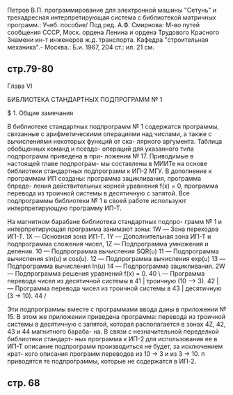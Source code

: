 Петров В.П. программирование для электронной машины "Сетунь" и трехадресная интерпретирующая система с библиотекой матричных программ.: Учеб. пособие/ Под ред. А.Ф. Смирнова: М-во путей сообщения СССР, Моск. ордена Ленина и ордена Трудового Красного Знамени ин-т инженеров ж.д. транспорта. Кафедра "строительная механика".- Москва.: Б.и. 1967, 204 ст.: ил. 21 см.


стр.79-80
---------

Глава VI

БИБЛИОТЕКА СТАНДАРТНЫХ ПОДПРОГРАММ № 1

$ 1. Общие замечания

В библиотеке стандартных подпрограмм № 1 содержатся
программы, связанные с арифметическими операциями над
числами, а также с вычислениями некоторых функций от ска-
лярного аргумента. Таблица обобщенных команд и псевдо-
операций для указанного типа подпрограмм приведена в при-
ложении № 17. Приводимые в настоящей главе подпрограм-
мы составлены в МИИТе на основе библиотеки стандартных
подпрограмм к ИП-2 МГУ. В дополнение к программам
ИП созданы: программа зацикливания, программа бпреде-
ления действительных корней уравнения f(х) = 0, программа
перевода из троичной системы в десятичную с запятой. Все
подпрограммы библиотеки № 1 в своей работе используют
интерпретирующую программу ИП-Т.

На магнитном барабане библиотека стандартных подпро-
грамм № 1 и интерпретирующая программа занимают зоны:
1W — Зона переходов ИП-Т.
1X — Основная зона ИП-Т.
1Y — Дополнительная зона ИП-Т и подпрограмма сложения чисел,
1Z — Подпрограмма умножения и деления.
10 — Подпрограмма вычисления SQR(u)
11 — Подпрограмма вычисления sin(u) и cos(u).
12 — Подпрограмма вычисления еxp(u)
13 — Подпрограмма вычисления ln(u)
14 — Подпрограмма зацикливания.
2W — Подпрограмма решения уравнений f(x) = 0.
40 \ — Программа перевода чисел из десятичной системы в
41 |  троичную (10 —> 3).
42 | — Программа перевода чисел из троичной системы в
43 |   десятичную (3 -> 10).
44 /

Эти подпрограммы вместе с программами ввода даны в
приложении № 15. В этом же приложении приведена программа:
перевода из троичной системы в десятичную с запятой, которая
располагается в зонах 4Z, 42, 43 и 44 магнитного бараба-
на. В связи с незначительной переделкой библиотеки стандарт-
ных программа к ИП-2 для использования ее в ИП-Т описание
подпрограмм производиться не будет, за исключением крат-
кого описания программ переводов из 10 -> З и из 3 -> 10.
п приводятся те подпрограммы, которые не содержатся в
ИП-2.


стр. 68
-------
